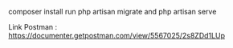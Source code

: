 composer install
run php artisan migrate and php artisan serve

Link Postman : https://documenter.getpostman.com/view/5567025/2s8ZDd1LUp
